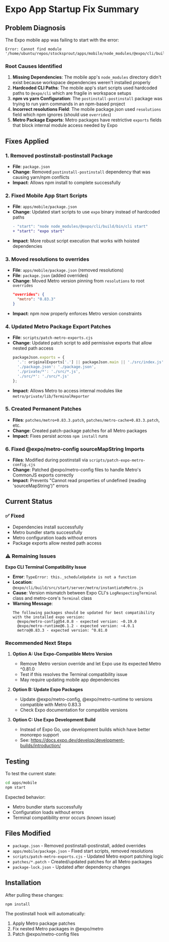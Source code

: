 # Expo App Startup Fix Summary

## Problem Diagnosis

The Expo mobile app was failing to start with the error:
```
Error: Cannot find module '/home/ubuntu/repos/stocksprout/apps/mobile/node_modules/@expo/cli/build/bin/cli'
```

### Root Causes Identified

1. **Missing Dependencies**: The mobile app's `node_modules` directory didn't exist because workspace dependencies weren't installed properly
2. **Hardcoded CLI Paths**: The mobile app's start scripts used hardcoded paths to `@expo/cli` which are fragile in workspace setups
3. **npm vs yarn Configuration**: The `postinstall-postinstall` package was trying to run yarn commands in an npm-based project
4. **Incorrect resolutions Field**: The mobile package.json used `resolutions` field which npm ignores (should use `overrides`)
5. **Metro Package Exports**: Metro packages have restrictive `exports` fields that block internal module access needed by Expo

## Fixes Applied

### 1. Removed postinstall-postinstall Package
- **File**: `package.json`
- **Change**: Removed `postinstall-postinstall` dependency that was causing yarn/npm conflicts
- **Impact**: Allows npm install to complete successfully

### 2. Fixed Mobile App Start Scripts
- **File**: `apps/mobile/package.json`
- **Change**: Updated start scripts to use `expo` binary instead of hardcoded paths
  ```diff
  - "start": "node node_modules/@expo/cli/build/bin/cli start"
  + "start": "expo start"
  ```
- **Impact**: More robust script execution that works with hoisted dependencies

### 3. Moved resolutions to overrides
- **File**: `apps/mobile/package.json` (removed resolutions)
- **File**: `package.json` (added overrides)
- **Change**: Moved Metro version pinning from `resolutions` to root `overrides`
  ```json
  "overrides": {
    "metro": "0.83.3"
  }
  ```
- **Impact**: npm now properly enforces Metro version constraints

### 4. Updated Metro Package Export Patches
- **File**: `scripts/patch-metro-exports.cjs`
- **Change**: Updated patch script to add permissive exports that allow nested path access
  ```javascript
  packageJson.exports = {
    '.': originalExports['.'] || packageJson.main || './src/index.js',
    './package.json': './package.json',
    './private/*': './src/*.js',
    './src/*': './src/*.js'
  };
  ```
- **Impact**: Allows Metro to access internal modules like `metro/private/lib/TerminalReporter`

### 5. Created Permanent Patches
- **Files**: `patches/metro+0.83.3.patch`, `patches/metro-cache+0.83.3.patch`, etc.
- **Change**: Created patch-package patches for all Metro packages
- **Impact**: Fixes persist across `npm install` runs

### 6. Fixed @expo/metro-config sourceMapString Imports
- **Files**: Modified during postinstall via `scripts/patch-expo-metro-config.cjs`
- **Change**: Patched @expo/metro-config files to handle Metro's CommonJS exports correctly
- **Impact**: Prevents "Cannot read properties of undefined (reading 'sourceMapString')" errors

## Current Status

### ✅ Fixed
- Dependencies install successfully
- Metro bundler starts successfully
- Metro configuration loads without errors
- Package exports allow nested path access

### ⚠️ Remaining Issues

**Expo CLI Terminal Compatibility Issue**
- **Error**: `TypeError: this._scheduleUpdate is not a function`
- **Location**: `@expo/cli/build/src/start/server/metro/instantiateMetro.js`
- **Cause**: Version mismatch between Expo CLI's `LogRespectingTerminal` class and metro-core's `Terminal` class
- **Warning Message**:
  ```
  The following packages should be updated for best compatibility with the installed expo version:
    @expo/metro-config@54.0.8 - expected version: ~0.19.0
    @expo/metro-runtime@6.1.2 - expected version: ~4.0.1
    metro@0.83.3 - expected version: ^0.81.0
  ```

### Recommended Next Steps

1. **Option A: Use Expo-Compatible Metro Version**
   - Remove Metro version override and let Expo use its expected Metro ^0.81.0
   - Test if this resolves the Terminal compatibility issue
   - May require updating mobile app dependencies

2. **Option B: Update Expo Packages**
   - Update @expo/metro-config, @expo/metro-runtime to versions compatible with Metro 0.83.3
   - Check Expo documentation for compatible versions

3. **Option C: Use Expo Development Build**
   - Instead of Expo Go, use development builds which have better monorepo support
   - See: https://docs.expo.dev/develop/development-builds/introduction/

## Testing

To test the current state:
```bash
cd apps/mobile
npm start
```

Expected behavior:
- Metro bundler starts successfully
- Configuration loads without errors
- Terminal compatibility error occurs (known issue)

## Files Modified

- `package.json` - Removed postinstall-postinstall, added overrides
- `apps/mobile/package.json` - Fixed start scripts, removed resolutions
- `scripts/patch-metro-exports.cjs` - Updated Metro export patching logic
- `patches/*.patch` - Created/updated patches for all Metro packages
- `package-lock.json` - Updated after dependency changes

## Installation

After pulling these changes:
```bash
npm install
```

The postinstall hook will automatically:
1. Apply Metro package patches
2. Fix nested Metro packages in @expo/metro
3. Patch @expo/metro-config files

